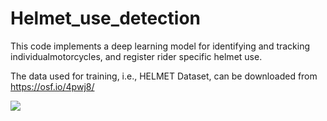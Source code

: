 # Helmet_use_detection

This code implements a deep learning model for identifying and tracking individualmotorcycles, and register rider specific helmet use.

The data used for training, i.e., HELMET Dataset, can be downloaded from https://osf.io/4pwj8/

![](example.gif)



